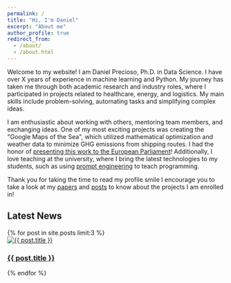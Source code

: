 ```yaml
---
permalink: /
title: "Hi, I'm Daniel"
excerpt: "About me"
author_profile: true
redirect_from: 
  - /about/
  - /about.html
---
```


Welcome to my website! I am Daniel Precioso, Ph.D. in Data Science. I have over <span id="yearsOfExperience">X</span> years of experience in machine learning and Python. My journey has taken me through both academic research and industry roles, where I participated in projects related to healthcare, energy, and logistics. My main skills include problem-solving, automating tasks and simplifying complex ideas.

I am enthusiastic about working with others, mentoring team members, and exchanging ideas. One of my most exciting projects was creating the "Google Maps of the Sea", which utilized mathematical optimization and weather data to minimize GHG emissions from shipping routes. I had the honor of [presenting this work to the European Parliament](https://danielprecioso.com/posts/2023/european-parliament/)! Additionally, I love teaching at the university, where I bring the latest technologies to my students, such as using [prompt engineering](https://danielprecioso.com/posts/2024/chatgpt-bam) to teach programming.

Thank you for taking the time to read my profile smile I encourage you to take a look at my [papers](https://danielprecioso.com/papers/) and [posts](https://danielprecioso.com/posts/) to know about the projects I am enrolled in!

<!-- Add this section to display the three latest news articles horizontally -->
<h2>Latest News</h2>
<div class="latest-news-container">
  {% for post in site.posts limit:3 %}
    <div class="news-item">
      <a href="{{ post.url }}">
        <img src="{{ post.featured_image }}" alt="{{ post.title }}" style="max-width: 100%; height: auto;">
        <h3>{{ post.title }}</h3>
      </a>
    </div>
  {% endfor %}
</div>
